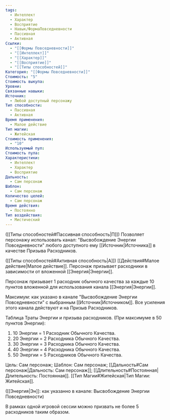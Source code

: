 ```yaml
---
tags:
  - Интеллект
  - Характер
  - Восприятие
  - Навык/ФормаПовседневности
  - Пассивная
  - Активная
Ссылки:
  - "[[Формы Повседневности]]"
  - "[[Интеллект]]"
  - "[[Характер]]"
  - "[[Восприятие]]"
  - "[[Типы способностей]]"
Категория: "[[Формы Повседневности]]"
Стоимость: "5"
Стоимость выкупа: 
Уровни: 
Связанные навыки: 
Источник:
  - Любой доступный персонажу
Тип способности:
  - Пассивная
  - Активная
Время применения:
  - Малое действие
Тип магии:
  - Житейская
Стоимость применения:
  - "10"
Используемый пул: 
Стоимость пула: 
Характеристики:
  - Интеллект
  - Характер
  - Восприятие
Дальность:
  - Сам персонаж
Шаблон:
  - Сам персонаж
Количество целей:
  - Сам персонаж
Время действия:
  - Постоянно
Тип воздействия:
  - Мистический
---
```

([[Типы способностей#Пассивная способность|П]]) Позволяет персонажу использовать канал: "Высвобождение Энергии Повседневности" любого доступного ему [[Источник|Источника]] в качестве Призыва Расходников.

([[Типы способностей#Активная способность|А]]) [[Действия#Малое действие|Малое действие]]. Персонаж призывает расходники в зависимости от вложенной [[Энергия|Энергии]]. 

Персонаж призывает 1 расходник обычного качества за каждые 10 пунктов вложенной для использования канала [[Энергия|Энергии]].
 
Максимум: как указано в канале "Высвобождение Энергии Повседневности" с выбранным [[Источник|Источником]]. Все усиления этого канала действуют и на Призыв Расходников.

Таблица Траты Энергии и призыва расходников.
(При максимуме в 50 пунктов Энергии):

1. 10 Энергии = 1 Расходник Обычного Качества. 
2. 20 Энергии = 2 Расходника Обычного Качества. 
3. 30 Энергии = 3 Расходника Обычного Качества. 
4. 40 Энергии = 4 Расходника Обычного Качества. 
5. 50 Энергии = 5 Расходников Обычного Качества. 

Цель: Сам персонаж; Шаблон: Сам персонаж; [[Дальность#Сам персонаж|Дальность: Сам персонаж]]; [[Длительность#Постоянная|Длительность: Постоянная]]. [[Тип Магии#Житейская|Тип Магии: Житейская]]. 

([[Энергия|Эн]]: как указанно в канале: Высвобождение Энергии Повседневности)

В рамках одной игровой сессии можно призвать не более 5 расходников таким образом. 